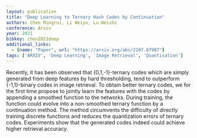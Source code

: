 ```yaml
---
layout: publication
title: "Deep Learning to Ternary Hash Codes by Continuation"
authors: Chen Mingrui, Li Weiyu, Lu Weizhi
conference: Arxiv
year: 2021
bibkey: chen2021deep
additional_links:
  - {name: "Paper", url: "https://arxiv.org/abs/2107.07987"}
tags: ['ARXIV', 'Deep Learning', 'Image Retrieval', 'Quantisation']
---
```

Recently, it has been observed that {0,1,-1}-ternary codes which are simply generated from deep features by hard thresholding, tend to outperform {-1,1}-binary codes in image retrieval. To obtain better ternary codes, we for the first time propose to jointly learn the features with the codes by appending a smoothed function to the networks. During training, the function could evolve into a non-smoothed ternary function by a continuation method. The method circumvents the difficulty of directly training discrete functions and reduces the quantization errors of ternary codes. Experiments show that the generated codes indeed could achieve higher retrieval accuracy.